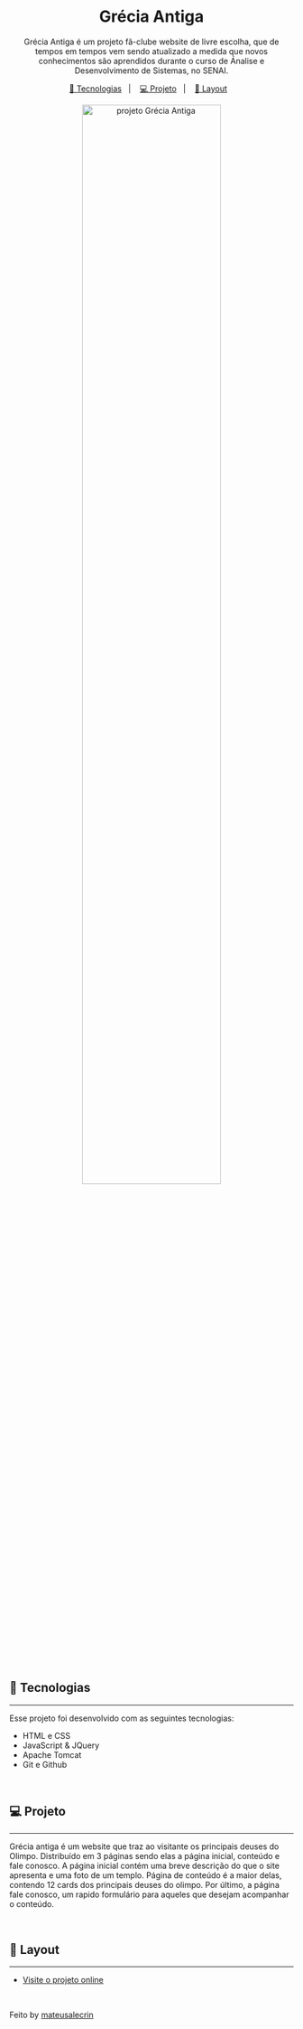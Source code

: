 <h1 align="center"> Grécia Antiga </h1>

<p align="center">
Grécia Antiga é um projeto fã-clube website de livre escolha, que de tempos em tempos vem sendo atualizado a medida que novos conhecimentos são aprendidos durante o curso de Ánalise e Desenvolvimento de Sistemas, no SENAI.<br/>
</p>

<p align="center">
  <a href="#-tecnologias">🚀 Tecnologias</a>&nbsp;&nbsp;&nbsp;|&nbsp;&nbsp;&nbsp;
  <a href="#-projeto">💻 Projeto</a>&nbsp;&nbsp;&nbsp;|&nbsp;&nbsp;&nbsp;
  <a href="#-layout">🔖 Layout</a>&nbsp;&nbsp;&nbsp;
</p>

<p align="center">
  <img width="70%" height="70%" alt="projeto Grécia Antiga" src="https://user-images.githubusercontent.com/105462293/222000915-9fa9ade7-3f5e-4afe-9718-d0df1ef28178.png" >
</p>

<br/>

## 🚀 Tecnologias
---

Esse projeto foi desenvolvido com as seguintes tecnologias:

- HTML e CSS
- JavaScript & JQuery
- Apache Tomcat
- Git e Github

<br/>

## 💻 Projeto
---

Grécia antiga é um website que traz ao visitante os principais deuses do Olimpo. Distribuído em 3 páginas sendo elas a página inicial, conteúdo e fale conosco. A página inicial contém uma breve descrição do que o site apresenta e uma foto de um templo. Página de conteúdo é a maior delas, contendo 12 cards dos principais deuses do olimpo. Por último, a página fale conosco, um rapido formulário para aqueles que desejam acompanhar o conteúdo. 

<br/>

## 🔖 Layout
---
- [Visite o projeto online](https://mateusalecrin.github.io/grecia-antiga/)

<br/>

Feito by [mateusalecrin](https://www.linkedin.com/in/mateus-alecrin-909601164/)
